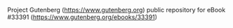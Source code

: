 Project Gutenberg (https://www.gutenberg.org) public repository for eBook #33391 (https://www.gutenberg.org/ebooks/33391)
